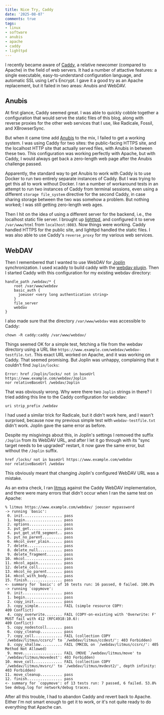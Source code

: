 ```yaml
---
title: Nice Try, Caddy
date: '2025-08-07'
comments: true
tags:
- linux
- software
- anubis
- apache
- caddy
- lighttpd
---
```


I recently became aware of [Caddy](https://caddyserver.com/),
a relative newcomer (compared to Apache)
in the field of web servers.  It had a number of attactive features: a single
executable, easy-to-understand configuration language, and automatic SSL
using Let's Encrypt.  I gave it a good try as an Apache replacement, but
it failed in two areas: Anubis and WebDAV.
<!--more-->

## Anubis

At first glance, Caddy seemed great.  I was able to quickly cobble together
a configuration that would serve the static files of this blog, along
with reverse proxies for the other web services that I use, like Radicale,
Fossil, and XBrowserSync.

But when it came time add [Anubis](https://anubis.techaro.lol/)
to the mix, I failed to get a working
system.  I was using Caddy for two sites: the public-facing HTTPS site,
and the localhost HTTP site that actually served files, with Anubis
in between these two.  This configuration was working perfectly with
Apache, but with Caddy, I would always get back a zero-length web page
after the Anubis challenge passed.

Apparently, the standard way to get Anubis to work with Caddy is to
use Docker to run two entirely separate instances of Caddy.  But I was
trying to get this all to work without Docker.  I ran a number
of workaround tests in an attempt to run two instances of Caddy from terminal
sessions, even using a different `storage file_system` directive
for the second Caddy, in case sharing storage between the two was
somehow a problem.  But nothing worked; I was still getting zero-length
web ages.

Then I hit on the idea of using a different server for the backend, i.e.,
the localhost static file server.  I brought up [lighttpd](https://www.lighttpd.net/),
and configured it to serve `/var/www/html` from `localhost:8083`.  Now things were
working.  Caddy handled HTTPS for the public site, and lighttpd
handled the static files.  I was also able to use Caddy's `reverse_proxy`
for my various web services.

## WebDAV

Then I remembered that I wanted to use WebDAV for [Joplin](https://joplinapp.org/)
synchronization.  I used xcaddy to build caddy with the
[webdav plugin](https://github.com/mholt/caddy-webdav).  Then I started
Caddy with this configuration for my existing webdav directory:

```
handle_path /webdav/* {
	root /var/www/webdav
	basic_auth {
	  joeuser <very long authentication string>
	}
	file_server
	webdav
}
```

I also made sure that the directory `/var/www/webdav` was
accessible to Caddy:

```
chown -R caddy:caddy /var/www/webdav/
```

Things seemed OK for a simple test, fetching a file from the webdav directory
using a URL like `https://www.example.com/webdav/webdav-testfile.txt`.  This
exact URL worked on Apache, and it was working on Caddy.  That seemed promising.
But Joplin was unhappy, complaining that it couldn't find `Joplin/locks`:

```
Error: href /Joplin/locks/ not in baseUrl https://www.example.com/webdav/Joplin
nor relativeBaseUrl /webdav/Joplin
```

That was obviously wrong. Why were there two `Joplin` strings in there?
I tried adding this line to the Caddy configuration for webdav:


```
uri strip_prefix /webdav
```

I had used a similar trick for Radicale, but it didn't work here, and I wasn't surprised,
because now my previous simple test with `webdav-testfile.txt` didn't work.  Joplin
gave the same error as before.

Despite my misgivings about this, in Joplin's settings I removed the suffix `/Joplin` from
its WebDAV URL, and after I let it go through with its "sync target needs to be
upgraded" restart, it now gave the same error, but without the `/Joplin` suffix.

```
href /locks/ not in baseUrl https://www.example.com/webdav
nor relativeBaseUrl /webdav
```

This obviously meant that changing Joplin's configured WebDAV URL was a mistake.

As an extra check, I ran [litmus](http://www.webdav.org/neon/litmus/)
against the Caddy WebDAV implementation, 
and there were many errors that didn't occur when I ran the same test
on Apache:

```
% litmus https://www.example.com/webdav/ joeuser mypassword
-> running `basic':
 0. init.................. pass
 1. begin................. pass
 2. options............... pass
 3. put_get............... pass
 4. put_get_utf8_segment.. pass
 5. put_no_parent......... pass
 6. mkcol_over_plain...... pass
 7. delete................ pass
 8. delete_null........... pass
 9. delete_fragment....... pass
10. mkcol................. pass
11. mkcol_again........... pass
12. delete_coll........... pass
13. mkcol_no_parent....... pass
14. mkcol_with_body....... pass
15. finish................ pass
<- summary for `basic': of 16 tests run: 16 passed, 0 failed. 100.0%
-> running `copymove':
 0. init.................. pass
 1. begin................. pass
 2. copy_init............. pass
 3. copy_simple........... FAIL (simple resource COPY:
409 Conflict)
 4. copy_overwrite........ FAIL (COPY-on-existing with 'Overwrite: F' MUST fail with 412 (RFC4918:10.6):
409 Conflict)
 5. copy_nodestcoll....... pass
 6. copy_cleanup.......... pass
 7. copy_coll............. FAIL (collection COPY `/webdav/litmus/ccsrc/' to `/webdav/litmus/ccdest/': 403 Forbidden)
 8. copy_shallow.......... FAIL (MKCOL on `/webdav/litmus/ccsrc/': 405 Method Not Allowed)
 9. move.................. FAIL (MOVE `/webdav/litmus/move' to `/webdav/litmus/movedest': 403 Forbidden)
10. move_coll............. FAIL (collection COPY `/webdav/litmus/mvsrc/' to `/webdav/litmus/mvdest2/', depth infinity: 403 Forbidden)
11. move_cleanup.......... pass
12. finish................ pass
<- summary for `copymove': of 13 tests run: 7 passed, 6 failed. 53.8%
See debug.log for network/debug traces.
```

After all this trouble, I had to abandon Caddy and revert back to Apache.
Either I'm not smart enough to get it to work, or it's not quite ready to do
everything that Apache can.
